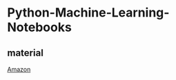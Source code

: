 # Python-Machine-Learning-Notebooks

## material
[Amazon](https://www.amazon.com/Python-Machine-Learning-scikit-learn-TensorFlow/dp/1787125939)